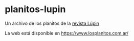 # planitos-lupin
Un archivo de los planitos de la [revista Lúpin](https://ahira.com.ar/revistas/lupin/)

La web está disponible en https://www.losplanitos.com.ar/
